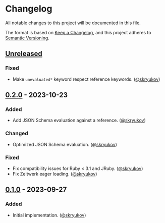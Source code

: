 # Changelog

All notable changes to this project will be documented in this file.

The format is based on [Keep a Changelog],
and this project adheres to [Semantic Versioning].

## [Unreleased]

### Fixed

- Make `unevaluated*` keyword respect reference keywords. ([@skryukov])

## [0.2.0] - 2023-10-23

### Added

- Add JSON Schema evaluation against a reference. ([@skryukov])

### Changed

- Optimized JSON Schema evaluation. ([@skryukov])

### Fixed

- Fix compatibility issues for Ruby < 3.1 and JRuby. ([@skryukov])
- Fix Zeitwerk eager loading. ([@skryukov])

## [0.1.0] - 2023-09-27

### Added

- Initial implementation. ([@skryukov])

[@skryukov]: https://github.com/skryukov

[Unreleased]: https://github.com/skryukov/json_skooma/compare/v0.2.0...HEAD
[0.2.0]: https://github.com/skryukov/json_skooma/compare/v0.1.0...v0.2.0
[0.1.0]: https://github.com/skryukov/json_skooma/commits/v0.1.0

[Keep a Changelog]: https://keepachangelog.com/en/1.0.0/
[Semantic Versioning]: https://semver.org/spec/v2.0.0.html

